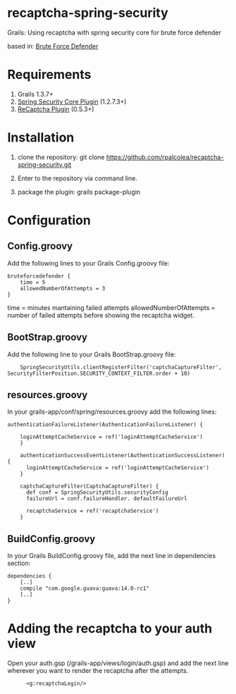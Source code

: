 recaptcha-spring-security
=========================

Grails: Using recaptcha with spring security core for brute force defender

based in: [Brute Force Defender](https://github.com/grygoriy/bruteforcedefender)

Requirements
========================

1. Grails 1.3.7+
2. [Spring Security Core Plugin](http://grails.org/plugin/spring-security-core) (1.2.7.3+)
3. [ReCaptcha Plugin](http://grails.org/plugin/recaptcha) (0.5.3+)

Installation
========================

1. clone the repository: git clone https://github.com/rpalcolea/recaptcha-spring-security.git

2. Enter to the repository via command line.

3. package the plugin: grails package-plugin

Configuration
========================

## Config.groovy

Add the following lines to your Grails Config.groovy file:

	bruteforcedefender {
    	time = 5
    	allowedNumberOfAttempts = 3
	}

time = minutes mantaining failed attempts
allowedNumberOfAttempts = number of failed attempts before showing the recaptcha widget.

## BootStrap.groovy

Add the following line to your Grails BootStrap.groovy file:

        SpringSecurityUtils.clientRegisterFilter('captchaCaptureFilter',  	SecurityFilterPosition.SECURITY_CONTEXT_FILTER.order + 10)

## resources.groovy

In your grails-app/conf/spring/resources.groovy add the following lines:

	authenticationFailureListener(AuthenticationFailureListener) {
    
    	loginAttemptCacheService = ref('loginAttemptCacheService')
    	}

    	authenticationSuccessEventListener(AuthenticationSuccessListener) {
      	  loginAttemptCacheService = ref('loginAttemptCacheService')
    	}

    	captchaCaptureFilter(CaptchaCaptureFilter) {
      	  def conf = SpringSecurityUtils.securityConfig
      	  failureUrl = conf.failureHandler. defaultFailureUrl

      	  recaptchaService = ref('recaptchaService')
    	}

## BuildConfig.groovy

In your Grails BuildConfig.groovy file, add the next line in dependencies section:

	dependencies {
        [..]
        compile "com.google.guava:guava:14.0-rc1"
        [..]
    }
    
Adding the recaptcha to your auth view
======================== 

Open your auth.gsp (/grails-app/views/login/auth.gsp) and add the next line wherever you want to render the recaptcha after the attempts.

          <g:recaptchaLogin/>
